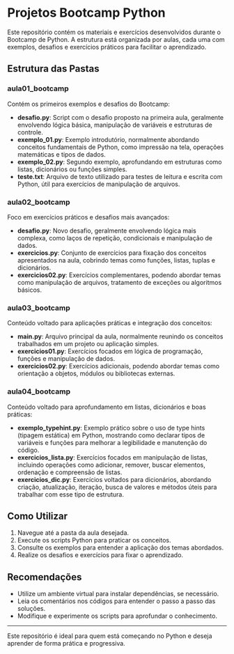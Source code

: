 # Projetos Bootcamp Python

Este repositório contém os materiais e exercícios desenvolvidos durante o Bootcamp de Python. A estrutura está organizada por aulas, cada uma com exemplos, desafios e exercícios práticos para facilitar o aprendizado.

## Estrutura das Pastas

### aula01_bootcamp
Contém os primeiros exemplos e desafios do Bootcamp:
- **desafio.py**: Script com o desafio proposto na primeira aula, geralmente envolvendo lógica básica, manipulação de variáveis e estruturas de controle.
- **exemplo_01.py**: Exemplo introdutório, normalmente abordando conceitos fundamentais de Python, como impressão na tela, operações matemáticas e tipos de dados.
- **exemplo_02.py**: Segundo exemplo, aprofundando em estruturas como listas, dicionários ou funções simples.
- **teste.txt**: Arquivo de texto utilizado para testes de leitura e escrita com Python, útil para exercícios de manipulação de arquivos.

### aula02_bootcamp
Foco em exercícios práticos e desafios mais avançados:
- **desafio.py**: Novo desafio, geralmente envolvendo lógica mais complexa, como laços de repetição, condicionais e manipulação de dados.
- **exercicios.py**: Conjunto de exercícios para fixação dos conceitos apresentados na aula, cobrindo temas como funções, listas, tuplas e dicionários.
- **exercicios02.py**: Exercícios complementares, podendo abordar temas como manipulação de arquivos, tratamento de exceções ou algoritmos básicos.

### aula03_bootcamp
Conteúdo voltado para aplicações práticas e integração dos conceitos:
- **main.py**: Arquivo principal da aula, normalmente reunindo os conceitos trabalhados em um projeto ou aplicação simples.
- **exercicios01.py**: Exercícios focados em lógica de programação, funções e manipulação de dados.
- **exercicios02.py**: Exercícios adicionais, podendo abordar temas como orientação a objetos, módulos ou bibliotecas externas.

### aula04_bootcamp
Conteúdo voltado para aprofundamento em listas, dicionários e boas práticas:
- **exemplo_typehint.py**: Exemplo prático sobre o uso de type hints (tipagem estática) em Python, mostrando como declarar tipos de variáveis e funções para melhorar a legibilidade e manutenção do código.
- **exercicios_lista.py**: Exercícios focados em manipulação de listas, incluindo operações como adicionar, remover, buscar elementos, ordenação e compreensão de listas.
- **exercicios_dic.py**: Exercícios voltados para dicionários, abordando criação, atualização, iteração, busca de valores e métodos úteis para trabalhar com esse tipo de estrutura.

## Como Utilizar
1. Navegue até a pasta da aula desejada.
2. Execute os scripts Python para praticar os conceitos.
3. Consulte os exemplos para entender a aplicação dos temas abordados.
4. Realize os desafios e exercícios para fixar o aprendizado.

## Recomendações
- Utilize um ambiente virtual para instalar dependências, se necessário.
- Leia os comentários nos códigos para entender o passo a passo das soluções.
- Modifique e experimente os scripts para aprofundar o conhecimento.

---
Este repositório é ideal para quem está começando no Python e deseja aprender de forma prática e progressiva.
